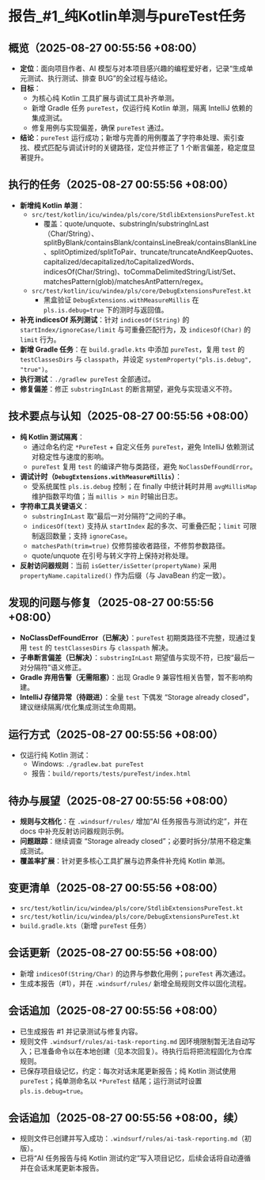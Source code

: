 # 报告_#1_纯Kotlin单测与pureTest任务

## 概览（2025-08-27 00:55:56 +08:00）
- __定位__：面向项目作者、AI 模型与对本项目感兴趣的编程爱好者，记录“生成单元测试、执行测试、排查 BUG”的全过程与结论。
- __目标__：
  - 为核心纯 Kotlin 工具扩展与调试工具补齐单测。
  - 新增 Gradle 任务 `pureTest`，仅运行纯 Kotlin 单测，隔离 IntelliJ 依赖的集成测试。
  - 修复用例与实现偏差，确保 `pureTest` 通过。
- __结论__：`pureTest` 运行成功；新增与完善的用例覆盖了字符串处理、索引查找、模式匹配与调试计时的关键路径，定位并修正了 1 个断言偏差，稳定度显著提升。

## 执行的任务（2025-08-27 00:55:56 +08:00）
- __新增纯 Kotlin 单测__：
  - `src/test/kotlin/icu/windea/pls/core/StdlibExtensionsPureTest.kt`
    - 覆盖：quote/unquote、substringIn/substringInLast（Char/String）、splitByBlank/containsBlank/containsLineBreak/containsBlankLine、splitOptimized/splitToPair、truncate/truncateAndKeepQuotes、capitalized/decapitalized/toCapitalizedWords、indicesOf(Char/String)、toCommaDelimitedString/List/Set、matchesPattern(glob)/matchesAntPattern/regex。
  - `src/test/kotlin/icu/windea/pls/core/DebugExtensionsPureTest.kt`
    - 黑盒验证 `DebugExtensions.withMeasureMillis` 在 `pls.is.debug=true` 下的测时与返回值。
- __补充 indicesOf 系列测试__：针对 `indicesOf(String)` 的 `startIndex/ignoreCase/limit` 与可重叠匹配行为，及 `indicesOf(Char)` 的 `limit` 行为。
- __新增 Gradle 任务__：在 `build.gradle.kts` 中添加 `pureTest`，复用 `test` 的 `testClassesDirs` 与 `classpath`，并设定 `systemProperty("pls.is.debug", "true")`。
- __执行测试__：`./gradlew pureTest` 全部通过。
- __修复偏差__：修正 `substringInLast` 的断言期望，避免与实现语义不符。

## 技术要点与认知（2025-08-27 00:55:56 +08:00）
- __纯 Kotlin 测试隔离__：
  - 通过命名约定 `*PureTest` + 自定义任务 `pureTest`，避免 IntelliJ 依赖测试对稳定性与速度的影响。
  - `pureTest` 复用 `test` 的编译产物与类路径，避免 `NoClassDefFoundError`。
- __调试计时（`DebugExtensions.withMeasureMillis`）__：
  - 受系统属性 `pls.is.debug` 控制；在 finally 中统计耗时并用 `avgMillisMap` 维护指数平均值；当 `millis > min` 时输出日志。
- __字符串工具关键语义__：
  - `substringInLast` 取“最后一对分隔符”之间的子串。
  - `indicesOf(text)` 支持从 `startIndex` 起的多次、可重叠匹配；`limit` 可限制返回数量；支持 `ignoreCase`。
  - `matchesPath(trim=true)` 仅修剪接收者路径，不修剪参数路径。
  - quote/unquote 在引号与转义字符上保持对称处理。
- __反射访问器规则__：当前 `isGetter/isSetter(propertyName)` 采用 `propertyName.capitalized()` 作为后缀（与 JavaBean 约定一致）。

## 发现的问题与修复（2025-08-27 00:55:56 +08:00）
- __NoClassDefFoundError（已解决）__：`pureTest` 初期类路径不完整，现通过复用 `test` 的 `testClassesDirs` 与 `classpath` 解决。
- __子串断言偏差（已解决）__：`substringInLast` 期望值与实现不符，已按“最后一对分隔符”语义修正。
- __Gradle 弃用告警（无需阻塞）__：出现 Gradle 9 兼容性相关告警，暂不影响构建。
- __IntelliJ 存储异常（待跟进）__：全量 `test` 下偶发 “Storage already closed”，建议继续隔离/优化集成测试生命周期。

## 运行方式（2025-08-27 00:55:56 +08:00）
- 仅运行纯 Kotlin 测试：
  - Windows: `./gradlew.bat pureTest`
  - 报告：`build/reports/tests/pureTest/index.html`

## 待办与展望（2025-08-27 00:55:56 +08:00）
- __规则与文档化__：在 `.windsurf/rules/` 增加“AI 任务报告与测试约定”，并在 docs 中补充反射访问器规则示例。
- __问题跟踪__：继续调查 “Storage already closed”；必要时拆分/禁用不稳定集成测试。
- __覆盖率扩展__：针对更多核心工具扩展与边界条件补充纯 Kotlin 单测。

## 变更清单（2025-08-27 00:55:56 +08:00）
- `src/test/kotlin/icu/windea/pls/core/StdlibExtensionsPureTest.kt`
- `src/test/kotlin/icu/windea/pls/core/DebugExtensionsPureTest.kt`
- `build.gradle.kts`（新增 `pureTest` 任务）

## 会话更新（2025-08-27 00:55:56 +08:00）
- 新增 `indicesOf(String/Char)` 的边界与参数化用例；`pureTest` 再次通过。
- 生成本报告（#1），并在 `.windsurf/rules/` 新增全局规则文件以固化流程。

## 会话追加（2025-08-27 00:55:56 +08:00）
- 已生成报告 #1 并记录测试与修复内容。
- 规则文件 `.windsurf/rules/ai-task-reporting.md` 因环境限制暂无法自动写入；已准备命令以在本地创建（见本次回复）。待执行后将把流程固化为仓库规则。
- 已保存项目级记忆，约定：每次对话末尾更新报告；纯 Kotlin 测试使用 `pureTest`；纯单测命名以 `*PureTest` 结尾；运行测试时设置 `pls.is.debug=true`。

## 会话追加（2025-08-27 00:55:56 +08:00，续）
- 规则文件已创建并写入成功：`.windsurf/rules/ai-task-reporting.md`（初版）。
- 已将“AI 任务报告与纯 Kotlin 测试约定”写入项目记忆，后续会话将自动遵循并在会话末尾更新本报告。
